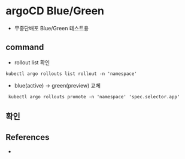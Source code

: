 # argoCD Blue/Green

- 무중단배포 Blue/Green 테스트용

## command
- rollout list 확인
```
kubectl argo rollouts list rollout -n 'namespace'
```

- blue(active) -> green(preview) 교체
```
 kubectl argo rollouts promote -n 'namespace' 'spec.selector.app'
```

## 확인

## References

- 
